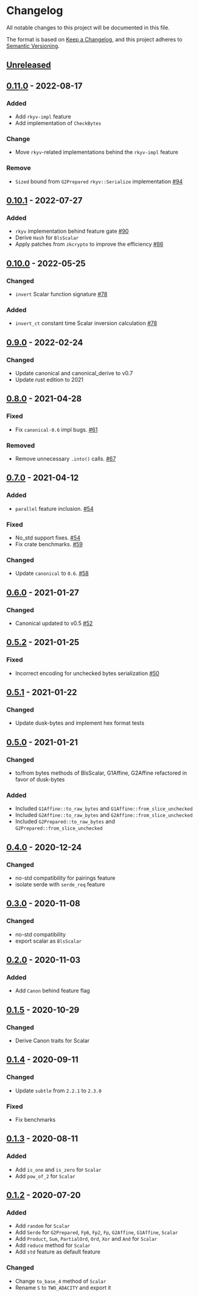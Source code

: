 # Changelog

All notable changes to this project will be documented in this file.

The format is based on [Keep a Changelog](https://keepachangelog.com/en/1.0.0/),
and this project adheres to [Semantic Versioning](https://semver.org/spec/v2.0.0.html).

## [Unreleased]

## [0.11.0] - 2022-08-17

### Added
- Add `rkyv-impl` feature
- Add implementation of `CheckBytes`

### Change
- Move `rkyv`-related implementations behind the `rkyv-impl` feature

### Remove
- `Sized` bound from `G2Prepared` `rkyv::Serialize` implementation [#94](https://github.com/dusk-network/bls12_381/issues/94)

## [0.10.1] - 2022-07-27

### Added
- `rkyv` implementation behind feature gate [#90](https://github.com/dusk-network/bls12_381/issues/90)
- Derive `Hash` for `BlsScalar`
- Apply patches from `zkcrypto` to improve the efficiency [#86](https://github.com/dusk-network/bls12_381/issues/86)

## [0.10.0] - 2022-05-25

### Changed
- `invert` Scalar function signature [#78](https://github.com/dusk-network/bls12_381/issues/78)

### Added
- `invert_ct` constant time Scalar inversion calculation [#78](https://github.com/dusk-network/bls12_381/issues/78)

## [0.9.0] - 2022-02-24

### Changed
- Update canonical and canonical_derive to v0.7
- Update rust edition to 2021

## [0.8.0] - 2021-04-28

### Fixed

- Fix `canonical-0.6` impl bugs. [#61](https://github.com/dusk-network/bls12_381/issues/61)

### Removed

- Remove unnecessary `.into()` calls. [#67](https://github.com/dusk-network/bls12_381/issues/67)

## [0.7.0] - 2021-04-12

### Added

- `parallel` feature inclusion. [#54](https://github.com/dusk-network/bls12_381/issues/54)

### Fixed

- No_std support fixes. [#54](https://github.com/dusk-network/bls12_381/issues/54)
- Fix crate benchmarks. [#59](https://github.com/dusk-network/bls12_381/issues/59)

### Changed

- Update `canonical` to `0.6`. [#58](https://github.com/dusk-network/bls12_381/issues/58)

## [0.6.0] - 2021-01-27

### Changed

- Canonical updated to v0.5 [#52](https://github.com/dusk-network/bls12_381/issues/52)

## [0.5.2] - 2021-01-25

### Fixed

- Incorrect encoding for unchecked bytes serialization [#50](https://github.com/dusk-network/bls12_381/issues/50)

## [0.5.1] - 2021-01-22

### Changed

- Update dusk-bytes and implement hex format tests

## [0.5.0] - 2021-01-21

### Changed

- to/from bytes methods of BlsScalar, G1Affine, G2Affine refactored in favor of dusk-bytes

### Added

- Included `G1Affine::to_raw_bytes` and `G1Affine::from_slice_unchecked`
- Included `G2Affine::to_raw_bytes` and `G2Affine::from_slice_unchecked`
- Included `G2Prepared::to_raw_bytes` and `G2Prepared::from_slice_unchecked`

## [0.4.0] - 2020-12-24

### Changed

- no-std compatibility for pairings feature
- isolate serde with `serde_req` feature

## [0.3.0] - 2020-11-08

### Changed

- no-std compatibility
- export scalar as `BlsScalar`

## [0.2.0] - 2020-11-03

### Added

- Add `Canon` behind feature flag

## [0.1.5] - 2020-10-29

### Changed

- Derive Canon traits for Scalar

## [0.1.4] - 2020-09-11

### Changed

- Update `subtle` from `2.2.1` to `2.3.0`

### Fixed

- Fix benchmarks

## [0.1.3] - 2020-08-11

### Added

- Add `is_one` and `is_zero` for `Scalar`
- Add `pow_of_2` for `Scalar`

## [0.1.2] - 2020-07-20

### Added

- Add `random` for `Scalar`
- Add `Serde` for `G2Prepared`, `Fp6`, `Fp2`, `Fp`, `G2Affine`, `G1Affine`, `Scalar`
- Add `Product`, `Sum`, `PartialOrd`, `Ord`, `Xor` and `And` for `Scalar`
- Add `reduce` method for `Scalar`
- Add `std` feature as default feature

### Changed

- Change `to_base_4` method of `Scalar`
- Rename `S` to `TWO_ADACITY` and export it

<!-- Versions -->
[unreleased]: https://github.com/dusk-network/bls12_381/compare/v0.11.0...HEAD
[0.11.0]: https://github.com/dusk-network/bls12_381/compare/v0.10.1...v0.11.0
[0.10.1]: https://github.com/dusk-network/bls12_381/compare/v0.10.0...v0.10.1
[0.10.0]: https://github.com/dusk-network/bls12_381/compare/v0.9.0...v0.10.0
[0.9.0]: https://github.com/dusk-network/bls12_381/compare/v0.8.0...v0.9.0
[0.8.0]: https://github.com/dusk-network/bls12_381/compare/v0.7.0...v0.8.0
[0.7.0]: https://github.com/dusk-network/bls12_381/compare/v0.6.0...v0.7.0
[0.6.0]: https://github.com/dusk-network/bls12_381/compare/v0.5.2...v0.6.0
[0.5.2]: https://github.com/dusk-network/bls12_381/compare/v0.5.1...v0.5.2
[0.5.1]: https://github.com/dusk-network/bls12_381/compare/v0.5.0...v0.5.1
[0.5.0]: https://github.com/dusk-network/bls12_381/compare/v0.4.0...v0.5.0
[0.4.0]: https://github.com/dusk-network/bls12_381/compare/v0.3.0...v0.4.0
[0.3.0]: https://github.com/dusk-network/bls12_381/compare/v0.2.0...v0.3.0
[0.2.0]: https://github.com/dusk-network/bls12_381/compare/v0.1.5...v0.2.0
[0.1.5]: https://github.com/dusk-network/bls12_381/compare/v0.1.4...v0.1.5
[0.1.4]: https://github.com/dusk-network/bls12_381/compare/v0.1.3...v0.1.4
[0.1.3]: https://github.com/dusk-network/bls12_381/compare/v0.1.2...v0.1.3
[0.1.2]: https://github.com/dusk-network/bls12_381/compare/v0.1.1...v0.1.2
[0.1.1]: https://github.com/dusk-network/bls12_381/releases/tag/v0.1.1
